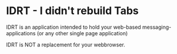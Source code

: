 # IDRT - I didn't rebuild Tabs

IDRT is an application intended to hold your web-based messaging-applications (or any other single page application)

IDRT is NOT a replacement for your webbrowser.
